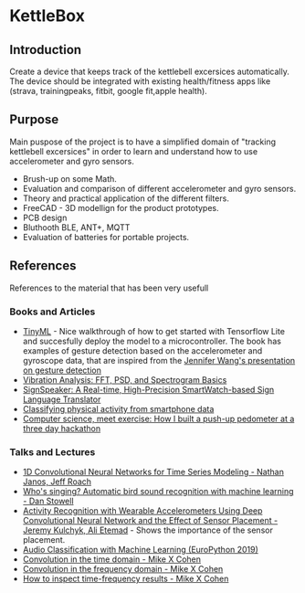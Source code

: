 # KettleBox

## Introduction
Create a device that keeps track of the kettlebell excersices automatically. The device should be integrated with existing health/fitness apps like (strava, trainingpeaks, fitbit, google fit,apple health).

## Purpose

Main puspose of the project is to have a simplified domain of "tracking kettlebell excersices" in order to learn and understand how to use accelerometer and gyro sensors. 

- Brush-up on some Math.
- Evaluation and comparison of different accelerometer and gyro sensors. 
- Theory and practical application of the different filters.
- FreeCAD - 3D modellign for the product prototypes.
- PCB design
- Bluthooth BLE, ANT+, MQTT
- Evaluation of batteries for portable projects.


## References
References to the material that has been very usefull

### Books and Articles
- [TinyML](https://www.oreilly.com/library/view/tinyml/9781492052036/) - Nice walkthrough of how to get started with Tensorflow Lite and succesfully deploy the model to a microcontroller. The book has examples of gesture detection based on the accelerometer and gyroscope data, that are inspired from the [Jennifer Wang's presentation on gesture detection](https://github.com/jewang/gesture-demo)
- [Vibration Analysis: FFT, PSD, and Spectrogram Basics](https://blog.endaq.com/vibration-analysis-fft-psd-and-spectrogram)
- [SignSpeaker: A Real-time, High-Precision SmartWatch-based Sign Language Translator](https://dl.acm.org/doi/pdf/10.1145/3300061.3300117)
- [Classifying physical activity from smartphone data](https://blogs.rstudio.com/ai/posts/2018-07-17-activity-detection/)
- [Computer science, meet exercise: How I built a push-up pedometer at a three day hackathon](https://medium.com/@lucasmcgartland/computer-science-meet-exercise-how-i-built-a-push-up-pedometer-at-a-three-day-hackathon-ffed78eef53e)

### Talks and Lectures
- [1D Convolutional Neural Networks for Time Series Modeling - Nathan Janos, Jeff Roach](https://www.youtube.com/watch?v=nMkqWxMjWzg) 
- [Who's singing? Automatic bird sound recognition with machine learning - Dan Stowell](https://www.youtube.com/watch?v=pzmdOETnhI0) 
- [Activity Recognition with Wearable Accelerometers Using Deep Convolutional Neural Network and the Effect of Sensor Placement - Jeremy Kulchyk, Ali Etemad](https://www.youtube.com/watch?v=4nD1vz363ks) - Shows the importance of the sensor placement.
- [Audio Classification with Machine Learning (EuroPython 2019)](https://www.youtube.com/watch?v=uCGROOUO_wY)
- [Convolution in the time domain - Mike X Cohen](https://www.youtube.com/watch?v=HSMwxBg7iq4) 
- [Convolution in the frequency domain - Mike X Cohen](https://www.youtube.com/watch?v=4TTpwIZrUAo)
- [How to inspect time-frequency results - Mike X Cohen](https://www.youtube.com/watch?v=48qi0exuWRI)

